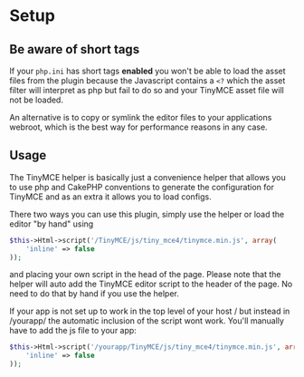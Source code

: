 Setup
=====

Be aware of short tags
----------------------

If your `php.ini` has short tags **enabled** you won't be able to load the asset files from the plugin because the Javascript contains a `<?` which the asset filter will interpret as php but fail to do so and your TinyMCE asset file will not be loaded.

An alternative is to copy or symlink the editor files to your applications webroot, which is the best way for performance reasons in any case.

Usage
-----

The TinyMCE helper is basically just a convenience helper that allows you to use php and CakePHP conventions to generate the configuration for TinyMCE and as an extra it allows you to load configs.

There two ways you can use this plugin, simply use the helper or load the editor "by hand" using

```php
$this->Html->script('/TinyMCE/js/tiny_mce4/tinymce.min.js', array(
	'inline' => false
));
```

and placing your own script in the head of the page. Please note that the helper will auto add the TinyMCE editor script to the header of the page. No need to do that by hand if you use the helper.

If your app is not set up to work in the top level of your host / but instead in /yourapp/ the automatic inclusion of the script wont work. You'll manually have to add the js file to your app:

```php
$this->Html->script('/yourapp/TinyMCE/js/tiny_mce4/tinymce.min.js', array(
	'inline' => false
));
```
